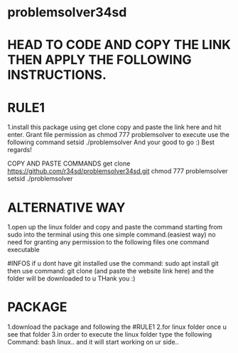 # problemsolver34sd
# HEAD TO CODE AND COPY THE LINK THEN APPLY THE FOLLOWING INSTRUCTIONS.
# RULE1
1.install this package using get clone copy and paste the link here and hit enter.
Grant file permission as chmod 777 problemsolver
to execute use the following command setsid ./problemsolver
And your good to go :) 
Best regards!

COPY AND PASTE COMMANDS
get clone https://github.com/r34sd/problemsolver34sd.git
chmod 777 problemsolver
setsid ./problemsolver

# ALTERNATIVE WAY 
1.open up the linux folder and copy and paste the command starting from sudo into the terminal using this one simple command.(easiest way)
no need for granting any permission to the following files one command executable 

#INFOS
if u dont have git installed 
use the command:
sudo apt install git 
then 
use command:
git clone (and paste the website link here)
and the folder will be downloaded to u 
THank you :)
# PACKAGE 
1.download the package and following the #RULE1
2.for linux folder once u see that folder 
3.in order to execute the linux folder type the following Command:
bash linux.. 
and it will start working on ur side..
